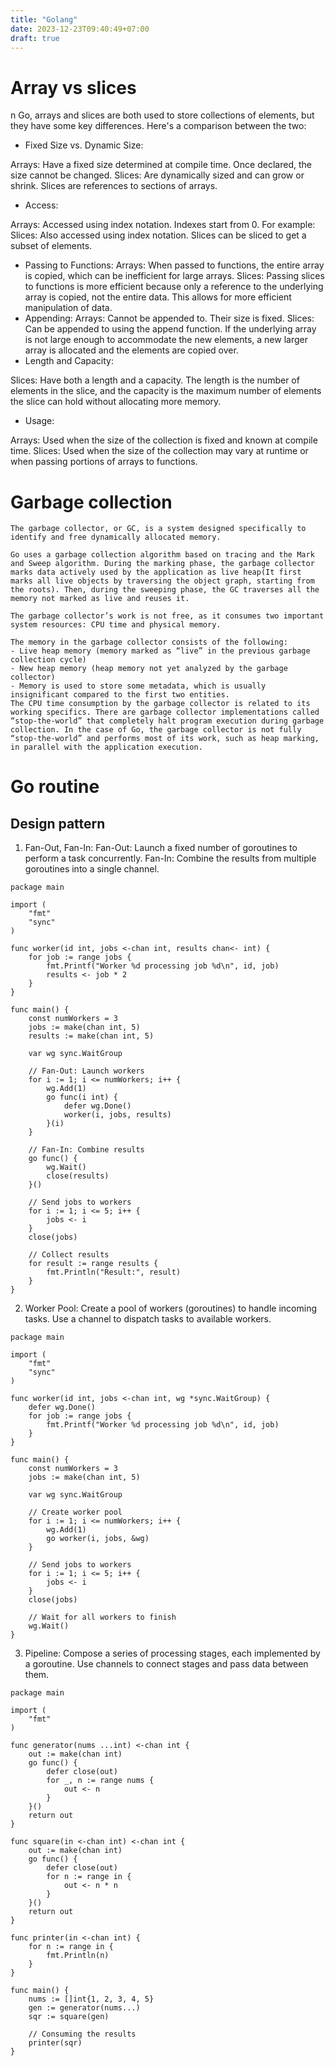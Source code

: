 ```yaml
---
title: "Golang"
date: 2023-12-23T09:40:49+07:00
draft: true
---
```

# Array vs slices
n Go, arrays and slices are both used to store collections of elements, but they have some key differences. Here's a comparison between the two:

- Fixed Size vs. Dynamic Size:

Arrays: Have a fixed size determined at compile time. Once declared, the size cannot be changed.
Slices: Are dynamically sized and can grow or shrink. Slices are references to sections of arrays.

- Access:

Arrays: Accessed using index notation. Indexes start from 0. For example:
Slices: Also accessed using index notation. Slices can be sliced to get a subset of elements. 
- Passing to Functions:
Arrays: When passed to functions, the entire array is copied, which can be inefficient for large arrays.
Slices: Passing slices to functions is more efficient because only a reference to the underlying array is copied, not the entire data. This allows for more efficient manipulation of data.
- Appending:
Arrays: Cannot be appended to. Their size is fixed.
Slices: Can be appended to using the append function. If the underlying array is not large enough to accommodate the new elements, a new larger array is allocated and the elements are copied over.
- Length and Capacity:

Slices: Have both a length and a capacity. The length is the number of elements in the slice, and the capacity is the maximum number of elements the slice can hold without allocating more memory.
- Usage:

Arrays: Used when the size of the collection is fixed and known at compile time.
Slices: Used when the size of the collection may vary at runtime or when passing portions of arrays to functions.
# Garbage collection
```
The garbage collector, or GC, is a system designed specifically to identify and free dynamically allocated memory.

Go uses a garbage collection algorithm based on tracing and the Mark and Sweep algorithm. During the marking phase, the garbage collector marks data actively used by the application as live heap(It first marks all live objects by traversing the object graph, starting from the roots). Then, during the sweeping phase, the GC traverses all the memory not marked as live and reuses it. 

The garbage collector’s work is not free, as it consumes two important system resources: CPU time and physical memory.

The memory in the garbage collector consists of the following:
- Live heap memory (memory marked as “live” in the previous garbage collection cycle)
- New heap memory (heap memory not yet analyzed by the garbage collector)
- Memory is used to store some metadata, which is usually insignificant compared to the first two entities.
The CPU time consumption by the garbage collector is related to its working specifics. There are garbage collector implementations called “stop-the-world” that completely halt program execution during garbage collection. In the case of Go, the garbage collector is not fully “stop-the-world” and performs most of its work, such as heap marking, in parallel with the application execution.
```

# Go routine
## Design pattern

1. Fan-Out, Fan-In:
Fan-Out: Launch a fixed number of goroutines to perform a task concurrently.
Fan-In: Combine the results from multiple goroutines into a single channel.
```
package main

import (
    "fmt"
    "sync"
)

func worker(id int, jobs <-chan int, results chan<- int) {
    for job := range jobs {
        fmt.Printf("Worker %d processing job %d\n", id, job)
        results <- job * 2
    }
}

func main() {
    const numWorkers = 3
    jobs := make(chan int, 5)
    results := make(chan int, 5)

    var wg sync.WaitGroup

    // Fan-Out: Launch workers
    for i := 1; i <= numWorkers; i++ {
        wg.Add(1)
        go func(i int) {
            defer wg.Done()
            worker(i, jobs, results)
        }(i)
    }

    // Fan-In: Combine results
    go func() {
        wg.Wait()
        close(results)
    }()

    // Send jobs to workers
    for i := 1; i <= 5; i++ {
        jobs <- i
    }
    close(jobs)

    // Collect results
    for result := range results {
        fmt.Println("Result:", result)
    }
}
```

2. Worker Pool:
Create a pool of workers (goroutines) to handle incoming tasks.
Use a channel to dispatch tasks to available workers.
```
package main

import (
    "fmt"
    "sync"
)

func worker(id int, jobs <-chan int, wg *sync.WaitGroup) {
    defer wg.Done()
    for job := range jobs {
        fmt.Printf("Worker %d processing job %d\n", id, job)
    }
}

func main() {
    const numWorkers = 3
    jobs := make(chan int, 5)

    var wg sync.WaitGroup

    // Create worker pool
    for i := 1; i <= numWorkers; i++ {
        wg.Add(1)
        go worker(i, jobs, &wg)
    }

    // Send jobs to workers
    for i := 1; i <= 5; i++ {
        jobs <- i
    }
    close(jobs)

    // Wait for all workers to finish
    wg.Wait()
}
```
3. Pipeline:
Compose a series of processing stages, each implemented by a goroutine.
Use channels to connect stages and pass data between them.
```
package main

import (
    "fmt"
)

func generator(nums ...int) <-chan int {
    out := make(chan int)
    go func() {
        defer close(out)
        for _, n := range nums {
            out <- n
        }
    }()
    return out
}

func square(in <-chan int) <-chan int {
    out := make(chan int)
    go func() {
        defer close(out)
        for n := range in {
            out <- n * n
        }
    }()
    return out
}

func printer(in <-chan int) {
    for n := range in {
        fmt.Println(n)
    }
}

func main() {
    nums := []int{1, 2, 3, 4, 5}
    gen := generator(nums...)
    sqr := square(gen)

    // Consuming the results
    printer(sqr)
}
```